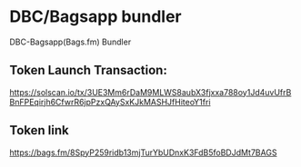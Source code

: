 # DBC/Bagsapp bundler
DBC-Bagsapp(Bags.fm) Bundler

## Token Launch Transaction:
https://solscan.io/tx/3UE3Mm6rDaM9MLWS8aubX3fjxxa788oy1Jd4uvUfrBBnFPEqirjh6CfwrR6jpPzxQAySxKJkMASHJfHiteoY1fri

## Token link
https://bags.fm/8SpyP259ridb13mjTurYbUDnxK3FdB5foBDJdMt7BAGS
